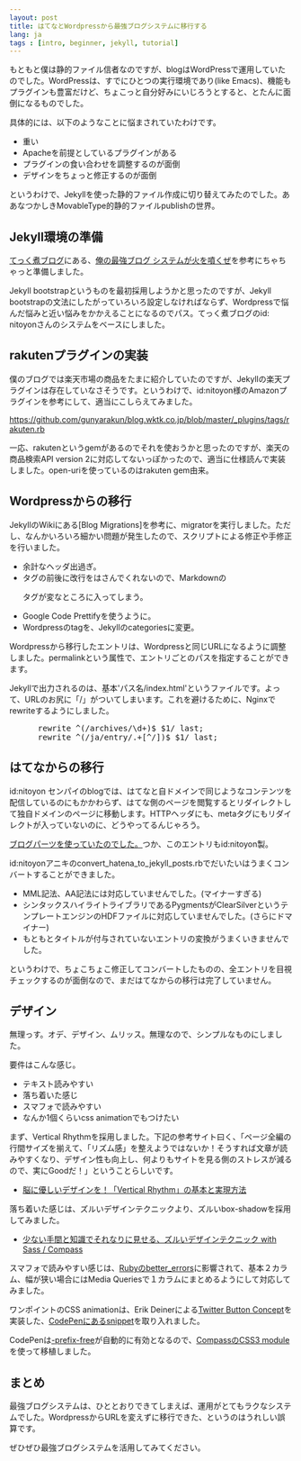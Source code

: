 ```yaml
---
layout: post
title: はてなとWordpressから最強ブログシステムに移行する
lang: ja
tags : [intro, beginner, jekyll, tutorial]
---
```

もともと僕は静的ファイル信者なのですが、blogはWordPressで運用していたのでした。WordPressは、すでにひとつの実行環境であり(like Emacs)、機能もプラグインも豊富だけど、ちょこっと自分好みにいじろうとすると、とたんに面倒になるものでした。

具体的には、以下のようなことに悩まされていたわけです。

- 重い
- Apacheを前提としているプラグインがある
- プラグインの食い合わせを調整するのが面倒
- デザインをちょっと修正するのが面倒

というわけで、Jekyllを使った静的ファイル作成に切り替えてみたのでした。ああなつかしきMovableType的静的ファイルpublishの世界。

## Jekyll環境の準備

[てっく煮ブログ](http://tech.nitoyon.com/ja/blog/)にある、[俺の最強ブログ システムが火を噴くぜ](http://tech.nitoyon.com/ja/blog/2012/09/20/moved-completed/)を参考にちゃちゃっと準備しました。

Jekyll bootstrapというものを最初採用しようかと思ったのですが、Jekyll bootstrapの文法にしたがっていろいろ設定しなければならず、Wordpressで悩んだ悩みと近い悩みをかかえることになるのでパス。てっく煮ブログのid: nitoyonさんのシステムをベースにしました。

## rakutenプラグインの実装

僕のブログでは楽天市場の商品をたまに紹介していたのですが、Jekyllの楽天プラグインは存在していなさそうです。というわけで、id:nitoyon様のAmazonプラグインを参考にして、適当にこしらえてみました。

https://github.com/gunyarakun/blog.wktk.co.jp/blob/master/_plugins/tags/rakuten.rb

一応、rakutenというgemがあるのでそれを使おうかと思ったのですが、楽天の商品検索API version 2に対応してないっぽかったので、適当に仕様読んで実装しました。open-uriを使っているのはrakuten gem由来。

## Wordpressからの移行

JekyllのWikiにある[Blog Migrations]を参考に、migratorを実行しました。ただし、なんかいろいろ細かい問題が発生したので、スクリプトによる修正や手修正を行いました。

- 余計なヘッダ出過ぎ。
- タグの前後に改行をはさんでくれないので、Markdownの<p>タグが変なところに入ってしまう。
- Google Code Prettifyを使うように。
- Wordpressのtagを、Jekyllのcategoriesに変更。

Wordpressから移行したエントリは、Wordpressと同じURLになるように調整しました。permalinkという属性で、エントリごとのパスを指定することができます。

Jekyllで出力されるのは、基本'パス名/index.html'というファイルです。よって、URLのお尻に「/」がついてしまいます。これを避けるために、Nginxでrewriteするようにしました。

<pre class="prettyprint">
      rewrite ^(/archives/\d+)$ $1/ last;
      rewrite ^(/ja/entry/.+[^/])$ $1/ last;
</pre>

## はてなからの移行

id:nitoyon センパイのblogでは、はてなと自ドメインで同じようなコンテンツを配信しているのにもかかわらず、はてな側のページを閲覧するとリダイレクトして独自ドメインのページに移動します。HTTPヘッダにも、metaタグにもリダイレクトが入っていないのに、どうやってるんじゃろう。

[ブログパーツを使っていたのでした。](http://tech.nitoyon.com/ja/blog/2007/08/20/javascript-eval-on-hatena-diary/)つか、このエントリもid:nitoyon製。

id:nitoyonアニキのconvert\_hatena\_to\_jekyll\_posts.rbでだいたいはうまくコンバートすることができました。

- MML記法、AA記法には対応していませんでした。(マイナーすぎる)
- シンタックスハイライトライブラリであるPygmentsがClearSilverというテンプレートエンジンのHDFファイルに対応していませんでした。(さらにドマイナー)
- もともとタイトルが付与されていないエントリの変換がうまくいきませんでした。

というわけで、ちょこちょこ修正してコンバートしたものの、全エントリを目視チェックするのが面倒なので、まだはてなからの移行は完了していません。

## デザイン

無理っす。オデ、デザイン、ムリッス。無理なので、シンプルなものにしました。

要件はこんな感じ。

- テキスト読みやすい
- 落ち着いた感じ
- スマフォで読みやすい
- なんか1個くらいcss animationでもつけたい

まず、Vertical Rhythmを採用しました。下記の参考サイト曰く、「ページ全編の行間サイズを揃えて、「リズム感」を整えようではないか！そうすれば文章が読みやすくなり、デザイン性も向上し、何よりもサイトを見る側のストレスが減るので、実にGoodだ！」ということらしいです。

- [脳に優しいデザインを！「Vertical Rhythm」の基本と実現方法](http://liginc.co.jp/designer/archives/12071)

落ち着いた感じは、ズルいデザインテクニックより、ズルいbox-shadowを採用してみました。

- [少ない手間と知識でそれなりに見せる、ズルいデザインテクニック with Sass / Compass](https://speakerdeck.com/ken_c_lo/zurui-design)

スマフォで読みやすい感じは、[Rubyのbetter_errors](http://morizyun.github.io/blog/better-error-gem-rails-ruby-rack/)に影響されて、基本２カラム、幅が狭い場合にはMedia Queriesで１カラムにまとめるようにして対応してみました。

ワンポイントのCSS animationは、Erik Deinerによる[Twitter Button Concept](http://dribbble.com/shots/457259-Twitter-Button-Concept)を実装した、[CodePenにあるsnippet](http://codepen.io/bennettfeely/pen/ErFGv)を取り入れました。

CodePenは[-prefix-free](http://leaverou.github.io/prefixfree/)が自動的に有効となるので、[CompassのCSS3 module](http://compass-style.org/reference/compass/css3/)を使って移植しました。

## まとめ

最強ブログシステムは、ひととおりできてしまえば、運用がとてもラクなシステムでした。WordpressからURLを変えずに移行できた、というのはうれしい誤算です。

ぜひぜひ最強ブログシステムを活用してみてください。

